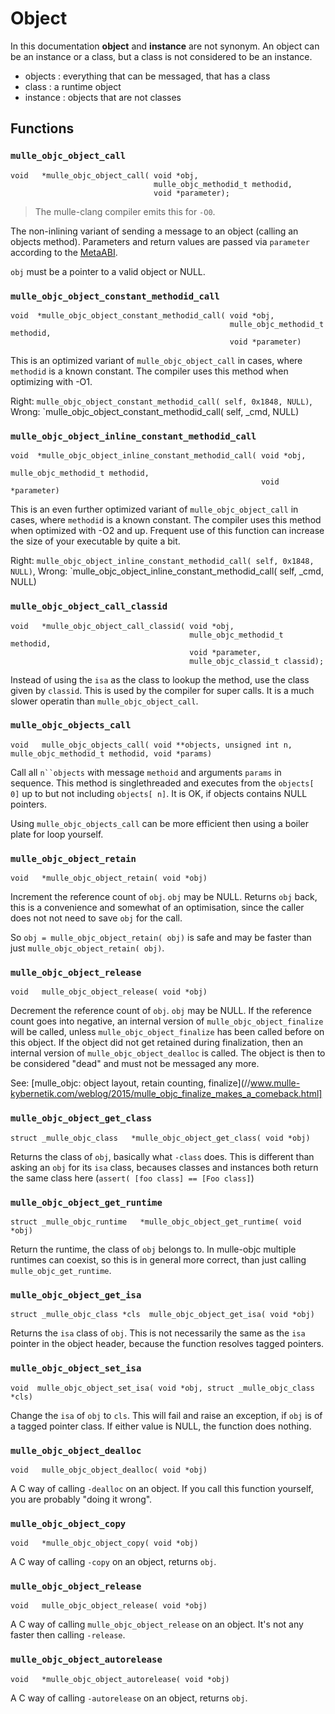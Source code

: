 # Object

In this documentation **object** and **instance** are not synonym. An object can be an instance or a class, but a class is not considered to be an instance.

* objects  : everything that can be messaged, that has a class
* class    : a runtime object
* instance : objects that are not classes


## Functions

### `mulle_objc_object_call`

```
void   *mulle_objc_object_call( void *obj,
                                mulle_objc_methodid_t methodid,
                                void *parameter);
```

> The mulle-clang compiler emits this for `-O0`.

The non-inlining variant of sending a message to an object (calling an objects method). Parameters and return values are passed via `parameter` according to the [MetaABI](//www.mulle-kybernetik.com/weblog/2015/mulle_objc_meta_call_convention.html).

`obj` must be a pointer to a valid object or NULL.


### `mulle_objc_object_constant_methodid_call`

```
void  *mulle_objc_object_constant_methodid_call( void *obj,
                                                 mulle_objc_methodid_t methodid,
                                                 void *parameter)
```

This is an optimized variant of `mulle_objc_object_call` in cases, where
`methodid` is a known constant. The compiler uses this method when optimizing
with -O1.

Right: `mulle_objc_object_constant_methodid_call( self, 0x1848, NULL)`,
Wrong: `mulle_objc_object_constant_methodid_call( self, _cmd, NULL)


### `mulle_objc_object_inline_constant_methodid_call`

```
void  *mulle_objc_object_inline_constant_methodid_call( void *obj,
                                                        mulle_objc_methodid_t methodid,
                                                        void *parameter)
```

This is an even further optimized variant of `mulle_objc_object_call` in cases,
where `methodid` is a known constant. The compiler uses this method when
optimized with -O2 and up. Frequent use of this function can increase the size
of your executable by quite a bit.

Right: `mulle_objc_object_inline_constant_methodid_call( self, 0x1848, NULL)`,
Wrong: `mulle_objc_object_inline_constant_methodid_call( self, _cmd, NULL)


### `mulle_objc_object_call_classid`

```
void   *mulle_objc_object_call_classid( void *obj,
                                        mulle_objc_methodid_t methodid,
                                        void *parameter,
                                        mulle_objc_classid_t classid);
```

Instead of using the `isa` as the class to lookup the method, use the class
given by `classid`. This is used by the compiler for super calls. It is a much
slower operatin than `mulle_objc_object_call`.



### `mulle_objc_objects_call`

```
void   mulle_objc_objects_call( void **objects, unsigned int n, mulle_objc_methodid_t methodid, void *params)
```

Call all `n``objects` with message `methoid` and arguments `params` in sequence.
This method is singlethreaded and executes from the `objects[ 0]` up to but not
including `objects[ n]`. It is OK, if objects contains NULL pointers.

Using `mulle_objc_objects_call` can be more efficient then using a boiler plate
for loop yourself.


### `mulle_objc_object_retain`

```
void   *mulle_objc_object_retain( void *obj)
```

Increment the reference count of `obj`. `obj` may be NULL. Returns `obj`
back, this is a convenience and somewhat of an optimisation, since the caller
does not not need to save `obj` for the call.

So `obj = mulle_objc_object_retain( obj)` is safe and may be faster than
just `mulle_objc_object_retain( obj)`.


### `mulle_objc_object_release`

```
void   mulle_objc_object_release( void *obj)
```

Decrement the reference count of `obj`. `obj` may be NULL. If the reference
count goes into negative, an internal version of `mulle_objc_object_finalize`
will be called, unless `mulle_objc_object_finalize` has been called before on
this object. If the object did not get retained during finalization, then an
internal version of `mulle_objc_object_dealloc` is called. The object is then
to be considered "dead" and must not be messaged any more.

See: [mulle_objc: object layout, retain counting, finalize](//www.mulle-kybernetik.com/weblog/2015/mulle_objc_finalize_makes_a_comeback.html]


### `mulle_objc_object_get_class`

```
struct _mulle_objc_class   *mulle_objc_object_get_class( void *obj)
```

Returns the class of `obj`, basically what `-class` does. This is different than asking an `obj` for its `isa` class, becauses classes and instances both return the same class here (`assert( [foo class] == [Foo class]`)


### `mulle_objc_object_get_runtime`

```
struct _mulle_objc_runtime   *mulle_objc_object_get_runtime( void *obj)
```

Return the runtime, the class of `obj` belongs to. In mulle-objc multiple runtimes can coexist, so this is in general more correct, than just calling `mulle_objc_get_runtime`.


### `mulle_objc_object_get_isa`

```
struct _mulle_objc_class *cls  mulle_objc_object_get_isa( void *obj)
```

Returns the `isa` class of `obj`. This is not necessarily the same as the `isa` pointer in the object header, because the function resolves tagged pointers.


### `mulle_objc_object_set_isa`

```
void  mulle_objc_object_set_isa( void *obj, struct _mulle_objc_class *cls)
```

Change the `isa` of `obj` to `cls`. This will fail and raise an exception, if `obj` is of a tagged pointer class. If either value is NULL, the function does nothing.


### `mulle_objc_object_dealloc`

```
void   mulle_objc_object_dealloc( void *obj)
```

A C way of calling `-dealloc` on an object. If you call this function yourself,
you are probably "doing it wrong".


### `mulle_objc_object_copy`

```
void   *mulle_objc_object_copy( void *obj)
```

A C way of calling `-copy` on an object, returns `obj`.


### `mulle_objc_object_release`

```
void   mulle_objc_object_release( void *obj)
```

A C way of calling `mulle_objc_object_release` on an object. It's not any faster
then calling `-release`.

### `mulle_objc_object_autorelease`

```
void   *mulle_objc_object_autorelease( void *obj)
```

A C way of calling `-autorelease` on an object, returns `obj`.
